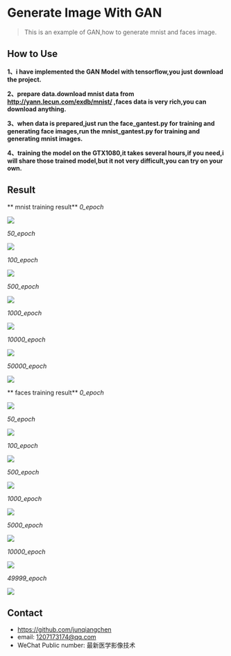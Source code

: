 # Generate Image With GAN
> This is an example of GAN,how to generate mnist and faces image.

## How to Use

**1、i have implemented the GAN Model with tensorflow,you just download the project.**

**2、prepare data.download mnist data from http://yann.lecun.com/exdb/mnist/ ,faces data is very rich,you can download anything.**

**3、when data is prepared,just run the face_gantest.py for training and generating face images,run the mnist_gantest.py for training and generating mnist images.**

**4、training the model on the GTX1080,it takes several hours,if you need,i will share those trained model,but it not very difficult,you can try on your own.**


## Result

** mnist training result**
*0_epoch*

![](mnistsample_0_epoch.png)

*50_epoch*

![](mnistsample_50_epoch.png)

*100_epoch*

![](mnistsample_100_epoch.png)

*500_epoch*

![](mnistsample_500_epoch.png)

*1000_epoch*

![](mnistsample_1000_epoch.png)

*10000_epoch*

![](mnistsample_10000_epoch.png)

*50000_epoch*

![](mnistsample_50000_epoch.png)

** faces training result**
*0_epoch*

![](sampleface_0_epoch.png)

*50_epoch*

![](sampleface_50_epoch.png)

*100_epoch*

![](sampleface_100_epoch.png)

*500_epoch*

![](sampleface_500_epoch.png)

*1000_epoch*

![](sampleface_1000_epoch.png)

*5000_epoch*

![](sampleface_5000_epoch.png)

*10000_epoch*

![](sampleface_10000_epoch.png)

*49999_epoch*

![](sampleface_49999_epoch.png)

## Contact
* https://github.com/junqiangchen
* email: 1207173174@qq.com
* WeChat Public number: 最新医学影像技术
